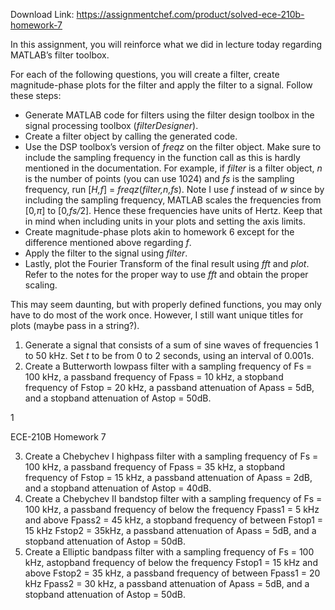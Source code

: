 Download Link: https://assignmentchef.com/product/solved-ece-210b-homework-7
<br>



In this assignment, you will reinforce what we did in lecture today regarding MATLAB’s filter toolbox.

For each of the following questions, you will create a filter, create magnitude-phase plots for the filter and apply the filter to a signal. Follow these steps:

<ul>

 <li>Generate MATLAB code for filters using the filter design toolbox in the signal processing toolbox (<em>filterDesigner</em>).</li>

 <li>Create a filter object by calling the generated code.</li>

 <li>Use the DSP toolbox’s version of <em>freqz </em>on the filter object. Make sure to include the sampling frequency in the function call as this is hardly mentioned in the documentation. For example, if <em>filter </em>is a filter object, <em>n </em>is the number of points (you can use 1024) and <em>fs </em>is the sampling frequency, run [<em>H,f</em>] = <em>freqz</em>(<em>filter,n,fs</em>). Note I use <em>f </em>instead of <em>w </em>since by including the sampling frequency, MATLAB scales the frequencies from [0<em>,π</em>] to [0<em>,fs/</em>2]. Hence these frequencies have units of Hertz. Keep that in mind when including units in your plots and setting the axis limits.</li>

 <li>Create magnitude-phase plots akin to homework 6 except for the difference mentioned above regarding <em>f</em>.</li>

 <li>Apply the filter to the signal using <em>filter</em>.</li>

 <li>Lastly, plot the Fourier Transform of the final result using <em>fft </em>and <em>plot</em>. Refer to the notes for the proper way to use <em>fft </em>and obtain the proper scaling.</li>

</ul>

This may seem daunting, but with properly defined functions, you may only have to do most of the work once. However, I still want unique titles for plots (maybe pass in a string?).

<ol>

 <li>Generate a signal that consists of a sum of sine waves of frequencies 1 to 50 kHz. Set <em>t </em>to be from 0 to 2 seconds, using an interval of 0.001s.</li>

 <li>Create a Butterworth lowpass filter with a sampling frequency of Fs = 100 kHz, a passband frequency of Fpass = 10 kHz, a stopband frequency of Fstop = 20 kHz, a passband attenuation of Apass = 5dB, and a stopband attenuation of Astop = 50dB.</li>

</ol>

1

ECE-210B Homework 7

<ol start="3">

 <li>Create a Chebychev I highpass filter with a sampling frequency of Fs = 100 kHz, a passband frequency of Fpass = 35 kHz, a stopband frequency of Fstop = 15 kHz, a passband attenuation of Apass = 2dB, and a stopband attenuation of Astop = 40dB.</li>

 <li>Create a Chebychev II bandstop filter with a sampling frequency of Fs = 100 kHz, a passband frequency of below the frequency Fpass1 = 5 kHz and above Fpass2 = 45 kHz, a stopband frequency of between Fstop1 = 15 kHz Fstop2 = 35kHz, a passband attenuation of Apass = 5dB, and a stopband attenuation of Astop = 50dB.</li>

 <li>Create a Elliptic bandpass filter with a sampling frequency of Fs = 100 kHz, astopband frequency of below the frequency Fstop1 = 15 kHz and above Fstop2 = 35 kHz, a passband frequency of between Fpass1 = 20 kHz Fpass2 = 30 kHz, a passband attenuation of Apass = 5dB, and a stopband attenuation of Astop = 50dB.</li>

</ol>


